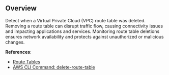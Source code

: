## Overview

Detect when a Virtual Private Cloud (VPC) route table was deleted. Removing a route table can disrupt traffic flow, causing connectivity issues and impacting applications and services. Monitoring route table deletions ensures network availability and protects against unauthorized or malicious changes.

**References**:
- [Route Tables](https://docs.aws.amazon.com/vpc/latest/userguide/VPC_Route_Tables.html)
- [AWS CLI Command: delete-route-table](https://awscli.amazonaws.com/v2/documentation/api/latest/reference/ec2/delete-route-table.html)
